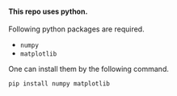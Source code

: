 #### This repo uses python.

Following python packages are required.

* `numpy`
* `matplotlib`

One can install them by the following command.

`pip install numpy matplotlib`